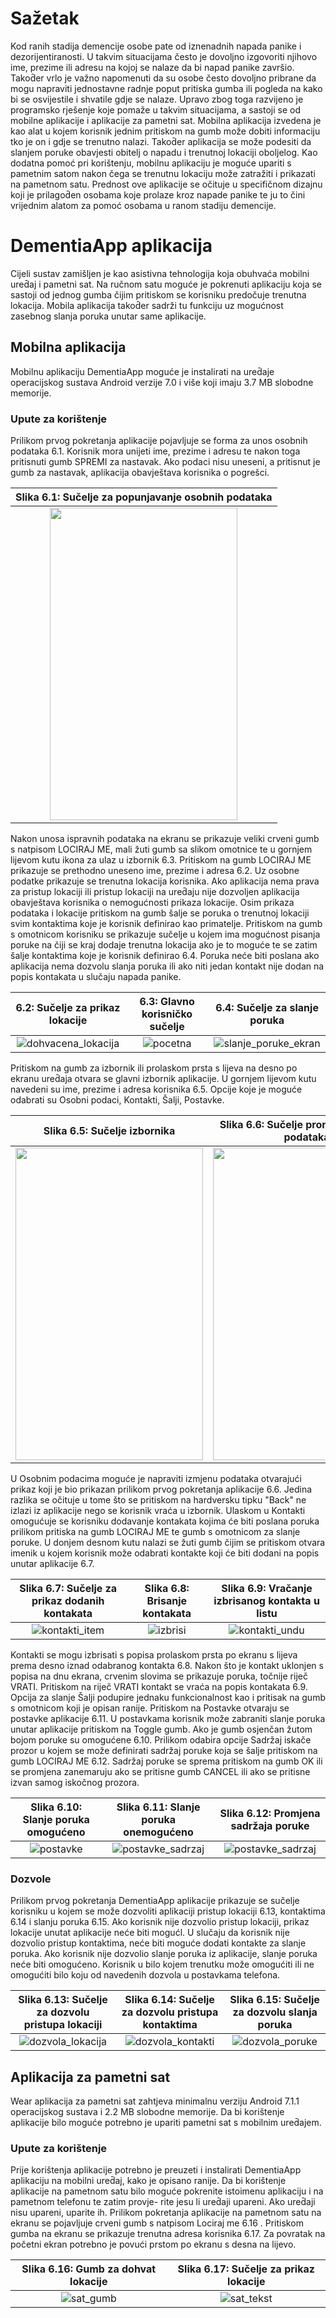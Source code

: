 # Sažetak
Kod ranih stadija demencije osobe pate od iznenadnih napada panike i dezorijentiranosti. U takvim situacijama često je dovoljno izgovoriti njihovo ime, prezime ili
adresu na kojoj se nalaze da bi napad panike završio. Takod̄er vrlo je važno napomenuti da su osobe često dovoljno pribrane da mogu napraviti jednostavne radnje poput
pritiska gumba ili pogleda na kako bi se osvijestile i shvatile gdje se nalaze. Upravo zbog toga razvijeno je programsko rješenje koje pomaže u takvim situacijama, a sastoji se od
mobilne aplikacije i aplikacije za pametni sat. Mobilna aplikacija izvedena je kao alat
u kojem korisnik jednim pritiskom na gumb može dobiti informaciju tko je on i gdje
se trenutno nalazi. Takod̄er aplikacija se može podesiti da slanjem poruke obavjesti
obitelj o napadu i trenutnoj lokaciji oboljelog. Kao dodatna pomoć pri korištenju, mobilnu aplikaciju je moguće upariti s pametnim satom nakon čega se trenutnu lokaciju
može zatražiti i prikazati na pametnom satu. Prednost ove aplikacije se očituje u specifičnom dizajnu koji je prilagod̄en osobama koje prolaze kroz napade panike te ju to
čini vrijednim alatom za pomoć osobama u ranom stadiju demencije.

# DementiaApp aplikacija
Cijeli sustav zamišljen je kao asistivna tehnologija koja obuhvaća mobilni ured̄aj i pametni sat. Na ručnom satu moguće je pokrenuti aplikaciju koja se sastoji od jednog
gumba čijim pritiskom se korisniku predočuje trenutna lokacija. Mobila aplikacija takod̄er sadrži tu funkciju uz mogućnost zasebnog slanja poruka unutar same aplikacije.

## Mobilna aplikacija
Mobilnu aplikaciju DementiaApp moguće je instalirati na ured̄aje operacijskog sustava
Android verzije 7.0 i više koji imaju 3.7 MB slobodne memorije.

### Upute za korištenje
Prilikom prvog pokretanja aplikacije pojavljuje se forma za unos osobnih podataka 6.1. Korisnik mora unijeti ime, prezime i adresu te nakon toga pritisnuti gumb SPREMI
za nastavak. Ako podaci nisu uneseni, a pritisnut je gumb za nastavak, aplikacija
obavještava korisnika o pogrešci.

Slika 6.1: Sučelje za popunjavanje osobnih podataka          |  
:-------------------------:|
<img src="/uploads/40806bb00dbcc4d9a509d9efeed6f919/pocetna_unos.png" width="300" height="500" /> | 

Nakon unosa ispravnih podataka na ekranu se prikazuje veliki crveni gumb s natpisom LOCIRAJ ME, mali žuti gumb sa slikom omotnice te u gornjem lijevom kutu
ikona za ulaz u izbornik 6.3.
Pritiskom na gumb LOCIRAJ ME prikazuje se prethodno uneseno ime, prezime i
adresa 6.2. Uz osobne podatke prikazuje se trenutna lokacija korisnika. Ako aplikacija
nema prava za pristup lokaciji ili pristup lokaciji na ured̄aju nije dozvoljen aplikacija
obavještava korisnika o nemogućnosti prikaza lokacije. Osim prikaza podataka i lokacije pritiskom na gumb šalje se poruka o trenutnoj lokaciji svim kontaktima koje je
korisnik definirao kao primatelje.
Pritiskom na gumb s omotnicom korisniku se prikazuje sučelje u kojem ima mogućnost pisanja poruke na čiji se kraj dodaje trenutna lokacija ako je to moguće te se
zatim šalje kontaktima koje je korisnik definirao 6.4. Poruka neće biti poslana ako
aplikacija nema dozvolu slanja poruka ili ako niti jedan kontakt nije dodan na popis kontakata u slučaju napada panike.

6.2: Sučelje za prikaz lokacije             | 6.3: Glavno korisničko sučelje          | 6.4: Sučelje za slanje poruka                         |
:-------------------------:|:-------------------------:|:-------------------------:|
![dohvacena_lokacija](/uploads/83527b05aa41425eddf213b115c70165/dohvacena_lokacija.png)  |  ![pocetna](/uploads/ca0d1ad6adf6b342145b95c91edc21b9/pocetna.png) |  ![slanje_poruke_ekran](/uploads/6cb18024b62c9eb5742a56abcb58c321/slanje_poruke_ekran.png)                         |

Pritiskom na gumb za izbornik ili prolaskom prsta s lijeva na desno po ekranu
ured̄aja otvara se glavni izbornik aplikacije. U gornjem lijevom kutu navedeni su ime,
prezime i adresa korisnika 6.5. Opcije koje je moguće odabrati su Osobni podaci,
Kontakti, Šalji, Postavke.

Slika 6.5: Sučelje izbornika            |  Slika 6.6: Sučelje promjena osobnih podataka         |  
:-------------------------:|:-------------------------:|
<img src="/uploads/50a50140f86128e13271a278a4a49140/izbrnika.png" width="300" height="500" /> |<img src="/uploads/06e4da5741ccba8e62bd220b3f387322/promjena_podataka.png" width="300" height="500" />|  

U Osobnim podacima moguće je napraviti izmjenu podataka otvarajući prikaz koji
je bio prikazan prilikom prvog pokretanja aplikacije 6.6. Jedina razlika se očituje
u tome što se pritiskom na hardversku tipku "Back" ne izlazi iz aplikacije nego se
korisnik vraća u izbornik.
Ulaskom u Kontakti omogućuje se korisniku dodavanje kontakata kojima će biti
poslana poruka prilikom pritiska na gumb LOCIRAJ ME te gumb s omotnicom za
slanje poruke. U donjem desnom kutu nalazi se žuti gumb čijim se pritiskom otvara
imenik u kojem korisnik može odabrati kontakte koji će biti dodani na popis unutar
aplikacije 6.7.

Slika 6.7: Sučelje za prikaz dodanih kontakata            |  Slika 6.8: Brisanje kontakata          |  Slika 6.9: Vračanje izbrisanog kontakta u listu
:-------------------------:|:-------------------------:|:-------------------------:
![kontakti_item](/uploads/41d3084d6268aeb8da629505438508d1/kontakti_item.png) |  ![izbrisi](/uploads/d1014291ed1287b2763b658e1189bb9e/izbrisi.png) |  ![kontakti_undu](/uploads/3c182413533cf3657e47b9f83c80dc87/kontakti_undu.png)

Kontakti se mogu izbrisati s popisa prolaskom prsta po ekranu s lijeva prema desno
iznad odabranog kontakta 6.8. Nakon što je kontakt uklonjen s popisa na dnu ekrana,
crvenim slovima se prikazuje poruka, točnije riječ VRATI. Pritiskom na riječ VRATI
kontakt se vraća na popis kontakata 6.9. Opcija za slanje Šalji podupire jednaku funkcionalnost kao i pritisak na gumb s omotnicom koji je opisan ranije.
Pritiskom na Postavke otvaraju se postavke aplikacije 6.11. U postavkama korisnik
može zabraniti slanje poruka unutar aplikacije pritiskom na Toggle gumb. Ako je gumb
osjenčan žutom bojom poruke su omogućene 6.10. Prilikom odabira opcije Sadržaj
iskače prozor u kojem se može definirati sadržaj poruke koja se šalje pritiskom na
gumb LOCIRAJ ME 6.12. Sadržaj poruke se sprema pritiskom na gumb OK ili se
promjena zanemaruju ako se pritisne gumb CANCEL ili ako se pritisne izvan samog iskočnog prozora.

Slika 6.10: Slanje poruka omogućeno          |  Slika 6.11: Slanje poruka onemogućeno          |  Slika 6.12: Promjena sadržaja poruke
:-------------------------:|:-------------------------:|:-------------------------:
![postavke](/uploads/2be0dae1385453cf0b42f3ec98f45fe6/postavke.png)  |  ![postavke_sadrzaj](/uploads/97a90e0613776c6012eb7cbfe25c8fb7/postavke_sadrzaj.png) | ![postavke_sadrzaj](/uploads/97a90e0613776c6012eb7cbfe25c8fb7/postavke_sadrzaj.png)


### Dozvole

Prilikom prvog pokretanja DementiaApp aplikacije prikazuje se sučelje korisniku u
kojem se može dozvoliti aplikaciji pristup lokaciji 6.13, kontaktima 6.14 i slanju poruka 6.15. Ako korisnik nije dozvolio pristup lokaciji, prikaz lokacije unutat aplikacije
neće biti mogućl. U slučaju da korisnik nije dozvolio pristup kontaktima, neće biti
moguće dodati kontakte za slanje poruka. Ako korisnik nije dozvolio slanje poruka iz
aplikacije, slanje poruka neće biti omogućeno. Korisnik u bilo kojem trenutku može
omogućiti ili ne omogućiti bilo koju od navedenih dozvola u postavkama telefona.

Slika 6.13: Sučelje za dozvolu pristupa lokaciji        |  Slika 6.14: Sučelje za dozvolu pristupa kontaktima          | Slika 6.15: Sučelje za dozvolu slanja poruka
:-------------------------:|:-------------------------:|:-------------------------:
![dozvola_lokacija](/uploads/afb11e2ec22750eaf776fb3c9f824d43/dozvola_lokacija.png)  |  ![dozvola_kontakti](/uploads/44b783ec86e6650b57f3cee0cf6a2d8d/dozvola_kontakti.png) | ![dozvola_poruke](/uploads/61388502796b105aac0a6d030c172fa4/dozvola_poruke.png)

## Aplikacija za pametni sat
Wear aplikacija za pametni sat zahtjeva minimalnu verziju Android 7.1.1 operacijskog
sustava i 2.2 MB slobodne memorije. Da bi korištenje aplikacije bilo moguće potrebno
je upariti pametni sat s mobilnim ured̄ajem.

### Upute za korištenje
Prije korištenja aplikacije potrebno je preuzeti i instalirati DementiaApp aplikaciju na
mobilni ured̄aj, kako je opisano ranije. Da bi korištenje aplikacije na pametnom satu
bilo moguće pokrenite istoimenu aplikaciju i na pametnom telefonu te zatim provje-
rite jesu li ured̄aji upareni. Ako ured̄aji nisu upareni, uparite ih. Prilikom pokretanja
aplikacije na pametnom satu na ekranu se pojavljuje crveni gumb s natpisom Lociraj
me 6.16 . Pritiskom gumba na ekranu se prikazuje trenutna adresa korisnika 6.17. Za
povratak na početni ekran potrebno je povući prstom po ekranu s desna na lijevo.

Slika 6.16: Gumb za dohvat lokacije           |  Slika 6.17: Sučelje za prikaz lokacije         |  
:-------------------------:|:-------------------------:|
![sat_gumb](/uploads/a26083f37eee142dbad21699186dbaa5/sat_gumb.png) |![sat_tekst](/uploads/12ec334447d200c865a0b9f6c7957797/sat_tekst.png)|  

